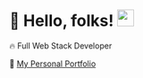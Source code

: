 # 🚀 Hello, folks! <img src="https://raw.githubusercontent.com/MartinHeinz/MartinHeinz/master/wave.gif" width="30px">

🔥 Full Web Stack Developer

🌱 <a href='https://quelchlax.tech'>My Personal Portfolio</a>
